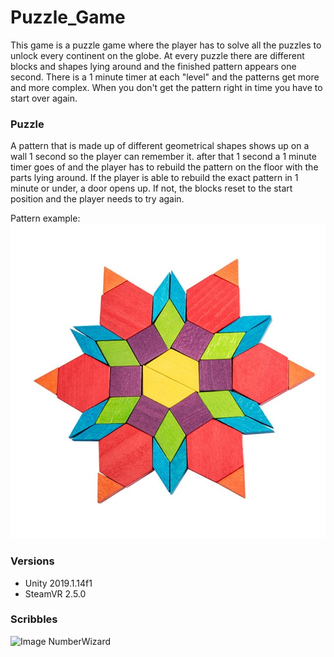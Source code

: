 # Puzzle_Game
This game is a puzzle game where the player has to solve all the puzzles to unlock every continent on the globe.
At every puzzle there are different blocks and shapes lying around and the finished pattern appears one second. There is a 1 minute timer at each "level"
and the patterns get more and more complex. When you don't get the pattern right in time you have to start over again.

### Puzzle
A pattern that is made up of different geometrical shapes shows up on a wall 1 second so the player can remember it. after that 1 second
a 1 minute timer goes of and the player has to rebuild the pattern on the floor with the parts lying around. If the player is able to rebuild the
exact pattern in 1 minute or under, a door opens up. If not, the blocks reset to the start position and the player needs to try again.

Pattern example:
![Image NumberWizard](./Images/JB0193-Mideer-Wooden-Toys-Pattern-Blocks-250pcs-Geometry-recognition-Colorful-million-spent-building-blocks.jpg)

### Versions
* Unity 2019.1.14f1
* SteamVR 2.5.0

### Scribbles 

![Image NumberWizard](./Images/IMG_6544.jpg)
